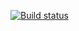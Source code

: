 [![Build status](https://ci.appveyor.com/api/projects/status/3ey4n1hcfhb7jb66?svg=true)](https://ci.appveyor.com/project/Taranova-Daria/testmode-8gqq8)
